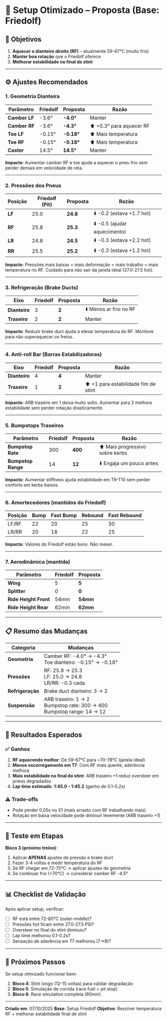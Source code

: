 # 🔧 Setup Otimizado – Proposta (Base: Friedolf)

## 🎯 Objetivos
1. **Aquecer o dianteiro direito (RF)** – atualmente 59-67°C (muito frio)
2. **Manter boa rotação** que o Friedolf oferece
3. **Melhorar estabilidade no final do stint**

---

## ⚙️ Ajustes Recomendados

### **1. Geometria Dianteira**
| Parâmetro | Friedolf | Proposta | Razão |
|-----------|----------|----------|-------|
| **Camber LF** | -3.6° | **-4.0°** | Manter |
| **Camber RF** | -3.6° | **-4.3°** | ⬆️ +0.3° para aquecer RF |
| **Toe LF** | -0.15° | **-0.18°** | ⬆️ Mais temperatura |
| **Toe RF** | -0.15° | **-0.18°** | ⬆️ Mais temperatura |
| **Caster** | 14.5° | **14.5°** | Manter |

**Impacto**: Aumentar camber RF e toe ajuda a aquecer o pneu frio sem perder demais em velocidade de reta.

---

### **2. Pressões dos Pneus**
| Posição | Friedolf (Pit) | Proposta | Razão |
|---------|----------------|----------|-------|
| **LF** | 25.0 | **24.8** | ⬇️ -0.2 (estava +1.7 hot) |
| **RF** | 25.8 | **25.3** | ⬇️ -0.5 (ajudar aquecimento) |
| **LR** | 24.8 | **24.5** | ⬇️ -0.3 (estava +2.2 hot) |
| **RR** | 25.5 | **25.2** | ⬇️ -0.3 (estava +1.2 hot) |

**Impacto**: Pressões mais baixas = mais deformação = mais trabalho = mais temperatura no RF. Cuidado para não sair da janela ideal (27.0-27.5 hot).

---

### **3. Refrigeração (Brake Ducts)**
| Eixo | Friedolf | Proposta | Razão |
|------|----------|----------|-------|
| **Dianteiro** | 3 | **2** | ⬇️ Menos ar frio no RF |
| **Traseiro** | 2 | **2** | Manter |

**Impacto**: Reduzir brake duct ajuda a elevar temperatura do RF. Monitore para não superaquecer os freios.

---

### **4. Anti-roll Bar (Barras Estabilizadoras)**
| Eixo | Friedolf | Proposta | Razão |
|------|----------|----------|-------|
| **Dianteiro** | 4 | **4** | Manter |
| **Traseiro** | 1 | **2** | ⬆️ +1 para estabilidade fim de stint |

**Impacto**: ARB traseiro em 1 deixa muito solto. Aumentar para 2 melhora estabilidade sem perder rotação drasticamente.

---

### **5. Bumpstops Traseiros**
| Parâmetro | Friedolf | Proposta | Razão |
|-----------|----------|----------|-------|
| **Bumpstop Rate** | 300 | **400** | ⬆️ Mais progressivo sobre kerbs |
| **Bumpstop Range** | 14 | **12** | ⬇️ Engaja um pouco antes |

**Impacto**: Aumentar stiffness ajuda estabilidade em T9-T10 sem perder conforto em kerbs baixos.

---

### **6. Amortecedores (mantidos do Friedolf)**
| Posição | Bump | Fast Bump | Rebound | Fast Rebound |
|---------|------|-----------|---------|--------------|
| LF/RF | 22 | 20 | 25 | 30 |
| LR/RR | 20 | 18 | 22 | 25 |

**Impacto**: Valores do Friedolf estão bons. Não mexer.

---

### **7. Aerodinâmica (mantida)**
| Parâmetro | Friedolf | Proposta |
|-----------|----------|----------|
| **Wing** | 5 | **5** |
| **Splitter** | 0 | **0** |
| **Ride Height Front** | 54mm | **54mm** |
| **Ride Height Rear** | 62mm | **62mm** |

---

## 📋 Resumo das Mudanças

| Categoria | Mudanças |
|-----------|----------|
| **Geometria** | Camber RF: -4.0° → -4.3° <br> Toe dianteiro: -0.15° → -0.18° |
| **Pressões** | RF: 25.8 → 25.3 <br> LF: 25.0 → 24.8 <br> LR/RR: -0.3 cada |
| **Refrigeração** | Brake duct dianteiro: 3 → 2 |
| **Suspensão** | ARB traseiro: 1 → 2 <br> Bumpstop rate: 300 → 400 <br> Bumpstop range: 14 → 12 |

---

## 🎯 Resultados Esperados

### ✅ **Ganhos**
1. **RF aquecendo melhor**: De 59-67°C para ~70-78°C (janela ideal)
2. **Menos escorregamento em T7**: Com RF mais quente, aderência melhora
3. **Mais estabilidade no final do stint**: ARB traseiro +1 reduz oversteer em pneus degradados
4. **Lap time estimado**: **1:45.0 - 1:45.2** (ganho de 0.1-0.2s)

### ⚠️ **Trade-offs**
- Pode perder 0.05s no S1 (mais arrasto com RF trabalhando mais)
- Rotação em baixa velocidade pode diminuir levemente (ARB traseiro +1)

---

## 🧪 Teste em Etapas

**Bloco 3 (próximo treino)**:
1. Aplicar **APENAS** ajustes de pressão e brake duct
2. Fazer 3-4 voltas e medir temperatura do RF
3. Se RF chegar em 72-75°C → aplicar ajustes de geometria
4. Se continuar frio (<70°C) → considerar camber RF -4.5°

---

## 📊 Checklist de Validação

Após aplicar setup, verificar:
- [ ] RF está entre 72-80°C (outer-middle)?
- [ ] Pressões hot ficam entre 27.0-27.5 PSI?
- [ ] Oversteer no final do stint diminuiu?
- [ ] Lap time melhorou 0.1-0.2s?
- [ ] Sensação de aderência em T7 melhorou (7→8)?

---

## 🔄 Próximos Passos

Se setup otimizado funcionar bem:
1. **Bloco 4**: Stint longo (12-15 voltas) para validar degradação
2. **Bloco 5**: Simulação de corrida (race fuel + pit stop)
3. **Bloco 6**: Race simulation completa (60min)

---

**Criado em**: 07/10/2025
**Base**: Setup Friedolf
**Objetivo**: Resolver temperatura RF + melhorar estabilidade final de stint
